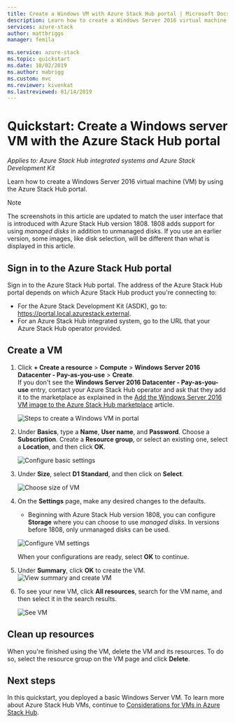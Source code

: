 ```yaml
---
title: Create a Windows VM with Azure Stack Hub portal | Microsoft Docs
description: Learn how to create a Windows Server 2016 virtual machine (VM) with the Azure Stack Hub portal.
services: azure-stack
author: mattbriggs
manager: femila

ms.service: azure-stack
ms.topic: quickstart
ms.date: 10/02/2019
ms.author: mabrigg
ms.custom: mvc
ms.reviewer: kivenkat
ms.lastreviewed: 01/14/2019
---
```


# Quickstart: Create a Windows server VM with the Azure Stack Hub portal

*Applies to: Azure Stack Hub integrated systems and Azure Stack Development Kit*

Learn how to create a Windows Server 2016 virtual machine (VM) by using the Azure Stack Hub portal.

> [!NOTE]  
> The screenshots in this article are updated to match the user interface that is introduced with Azure Stack Hub version 1808. 1808 adds support for using *managed disks* in addition to unmanaged disks. If you use an earlier version, some images, like disk selection, will be different than what is displayed in this article.  


## Sign in to the Azure Stack Hub portal

Sign in to the Azure Stack Hub portal. The address of the Azure Stack Hub portal depends on which Azure Stack Hub product you're connecting to:

* For the Azure Stack Development Kit (ASDK), go to: https://portal.local.azurestack.external.
* For an Azure Stack Hub integrated system, go to the URL that your Azure Stack Hub operator provided.

## Create a VM

1. Click **+ Create a resource** > **Compute** > **Windows Server 2016 Datacenter - Pay-as-you-use** > **Create**. <br> If you don't see the **Windows Server 2016 Datacenter - Pay-as-you-use** entry, contact your Azure Stack Hub operator and ask that they add it to the marketplace as explained in the [Add the Windows Server 2016 VM image to the Azure Stack Hub marketplace](../operator/azure-stack-create-and-publish-marketplace-item.md) article.

    ![Steps to create a Windows VM in portal](media/azure-stack-quick-windows-portal/image01.png)

2. Under **Basics**, type a **Name**, **User name**, and **Password**. Choose a **Subscription**. Create a **Resource group**, or select an existing one, select a **Location**, and then click **OK**.

    ![Configure basic settings](media/azure-stack-quick-windows-portal/image02.png)

3. Under **Size**, select **D1 Standard**, and then click on **Select**.  

    ![Choose size of VM](media/azure-stack-quick-windows-portal/image03.png)

4. On the **Settings** page, make any desired changes to the defaults.
   - Beginning with Azure Stack Hub version 1808, you can configure **Storage** where you can choose to use *managed disks*. In versions before 1808, only unmanaged disks can be used.  

   ![Configure VM settings](media/azure-stack-quick-windows-portal/image04.png)  

   When your configurations are ready, select **OK** to continue.

5. Under **Summary**, click **OK** to create the VM.
    ![View summary and create VM](media/azure-stack-quick-windows-portal/image05.png)

6. To see your new VM, click **All resources**, search for the VM name, and then select it in the search results.

    ![See VM](media/azure-stack-quick-windows-portal/image06.png)

## Clean up resources

When you're finished using the VM, delete the VM and its resources. To do so, select the resource group on the VM page and click **Delete**.

## Next steps

In this quickstart, you deployed a basic Windows Server VM. To learn more about Azure Stack Hub VMs, continue to [Considerations for VMs in Azure Stack Hub](azure-stack-vm-considerations.md).
